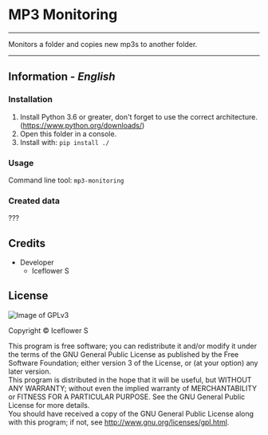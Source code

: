 # MP3 Monitoring

---

Monitors a folder and copies new mp3s to another folder.

---  

## Information - *English*
### Installation
1. Install Python 3.6 or greater, don't forget to use the correct architecture. (https://www.python.org/downloads/)
2. Open this folder in a console.
3. Install with: `pip install ./`

### Usage
Command line tool: `mp3-monitoring`

### Created data
???

## Credits
- Developer
  - Iceflower S

## License
![Image of GPLv3](http://www.gnu.org/graphics/gplv3-127x51.png)

Copyright  ©  Iceflower S

This program is free software; you can redistribute it and/or modify it under the terms of the GNU General Public License as published by the Free Software Foundation; either version 3 of the License, or (at your option) any later version.  
This program is distributed in the hope that it will be useful, but WITHOUT ANY WARRANTY; without even the implied warranty of MERCHANTABILITY or FITNESS FOR A PARTICULAR PURPOSE. See the GNU General Public License for more details.  
You should have received a copy of the GNU General Public License along with this program; if not, see <http://www.gnu.org/licenses/gpl.html>.
